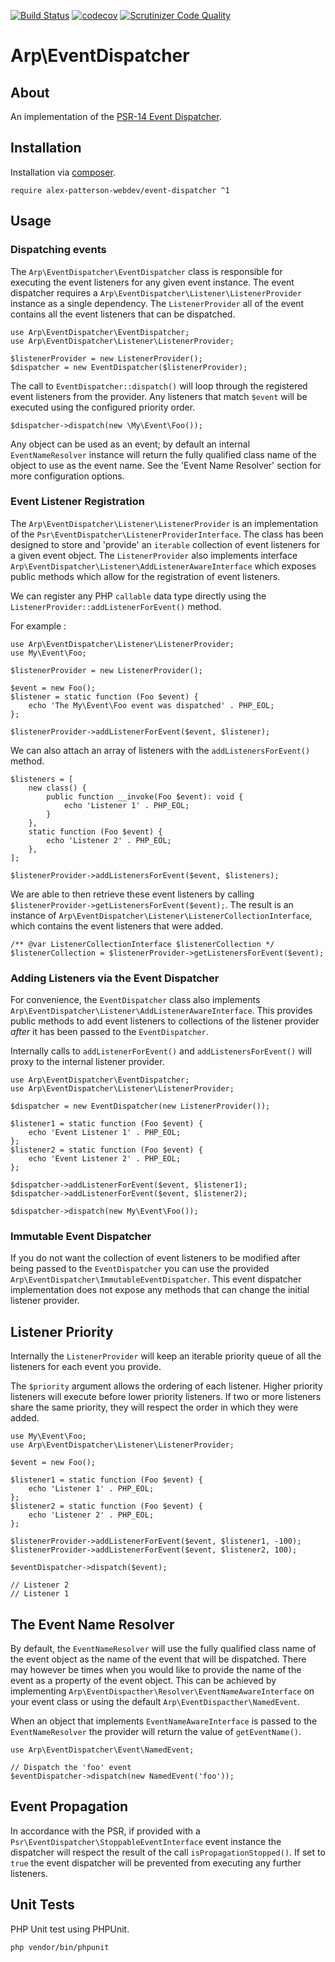 [![Build Status](https://travis-ci.com/alex-patterson-webdev/event-dispatcher.svg?branch=master)](https://travis-ci.com/alex-patterson-webdev/event-dispatcher)
[![codecov](https://codecov.io/gh/alex-patterson-webdev/event-dispatcher/branch/master/graph/badge.svg)](https://codecov.io/gh/alex-patterson-webdev/event-dispatcher)
[![Scrutinizer Code Quality](https://scrutinizer-ci.com/g/alex-patterson-webdev/event-dispatcher/badges/quality-score.png?b=master)](https://scrutinizer-ci.com/g/alex-patterson-webdev/event-dispatcher/?branch=master)

# Arp\EventDispatcher

## About

An implementation of the [PSR-14 Event Dispatcher](https://www.php-fig.org/psr/psr-14/).

## Installation

Installation via [composer](https://getcomposer.org).

    require alex-patterson-webdev/event-dispatcher ^1

## Usage

### Dispatching events

The `Arp\EventDispatcher\EventDispatcher` class is responsible for executing the event listeners for any given event instance. 
The event dispatcher requires a `Arp\EventDispatcher\Listener\ListenerProvider` instance as a single dependency. 
The `ListenerProvider` all of the event contains all the event listeners that can be dispatched.

    use Arp\EventDispatcher\EventDispatcher;
    use Arp\EventDispatcher\Listener\ListenerProvider;

    $listenerProvider = new ListenerProvider();
    $dispatcher = new EventDispatcher($listenerProvider);
    
The call to `EventDispatcher::dispatch()` will loop through the registered event listeners from the provider. 
Any listeners that match `$event` will be executed using the configured priority order.

    $dispatcher->dispatch(new \My\Event\Foo());

Any object can be used as an event; by default an internal `EventNameResolver` instance will return the fully qualified class 
name of the object to use as the event name. See the 'Event Name Resolver' section for more configuration options.

### Event Listener Registration
 
The `Arp\EventDispatcher\Listener\ListenerProvider` is an implementation of the `Psr\EventDispatcher\ListenerProviderInterface`. 
The class has been designed to store and 'provide' an `iterable` collection of event listeners for a given event object.
The `ListenerProvider` also implements interface `Arp\EventDispatcher\Listener\AddListenerAwareInterface` which exposes public 
methods which allow for the registration of event listeners.
 
We can register any PHP `callable` data type directly using the `ListenerProvider::addListenerForEvent()` method. 

For example :
    
    use Arp\EventDispatcher\Listener\ListenerProvider;
    use My\Event\Foo;

    $listenerProvider = new ListenerProvider();

    $event = new Foo();
    $listener = static function (Foo $event) {
        echo 'The My\Event\Foo event was dispatched' . PHP_EOL;
    };
    
    $listenerProvider->addListenerForEvent($event, $listener);

We can also attach an array of listeners with the `addListenersForEvent()` method.
    
    $listeners = [
        new class() {
            public function __invoke(Foo $event): void {
                echo 'Listener 1' . PHP_EOL;
            }
        },
        static function (Foo $event) {
            echo 'Listener 2' . PHP_EOL;
        },
    ];
    
    $listenerProvider->addListenersForEvent($event, $listeners);
    
We are able to then retrieve these event listeners by calling `$listenerProvider->getListenersForEvent($event);`. The result is 
an instance of `Arp\EventDispatcher\Listener\ListenerCollectionInterface`, which contains the event listeners that were added.

    /** @var ListenerCollectionInterface $listenerCollection */
    $listenerCollection = $listenerProvider->getListenersForEvent($event);

### Adding Listeners via the Event Dispatcher

For convenience, the `EventDispatcher` class also implements `Arp\EventDispatcher\Listener\AddListenerAwareInterface`. 
This provides public methods to add event listeners to collections of the listener provider _after_ it has been passed to the `EventDispatcher`.

Internally calls to `addListenerForEvent()` and `addListenersForEvent()` will proxy to the internal listener provider.

    use Arp\EventDispatcher\EventDispatcher;
    use Arp\EventDispatcher\Listener\ListenerProvider;
    
    $dispatcher = new EventDispatcher(new ListenerProvider());
    
    $listener1 = static function (Foo $event) {
        echo 'Event Listener 1' . PHP_EOL;
    };
    $listener2 = static function (Foo $event) {
        echo 'Event Listener 2' . PHP_EOL;
    };
    
    $dispatcher->addListenerForEvent($event, $listener1);
    $dispatcher->addListenerForEvent($event, $listener2);
    
    $dispatcher->dispatch(new My\Event\Foo());
         
### Immutable Event Dispatcher

If you do not want the collection of event listeners to be modified after being passed to the `EventDispatcher` you can
use the provided `Arp\EventDispatcher\ImmutableEventDispatcher`. This event dispatcher implementation does not expose any methods
that can change the initial listener provider.

## Listener Priority
    
Internally the `ListenerProvider` will keep an iterable priority queue of all the listeners for each event you provide.

The `$priority` argument allows the ordering of each listener. Higher priority listeners will execute before lower priority listeners. 
If two or more listeners share the same priority, they will respect the order in which they were added.
    
    use My\Event\Foo;
    use Arp\EventDispatcher\Listener\ListenerProvider;

    $event = new Foo();
    
    $listener1 = static function (Foo $event) {
        echo 'Listener 1' . PHP_EOL;
    };
    $listener2 = static function (Foo $event) {
        echo 'Listener 2' . PHP_EOL;
    };
    
    $listenerProvider->addListenerForEvent($event, $listener1, -100);
    $listenerProvider->addListenerForEvent($event, $listener2, 100);
    
    $eventDispatcher->dispatch($event);
    
    // Listener 2
    // Listener 1

## The Event Name Resolver
 
By default, the `EventNameResolver` will use the fully qualified class name of the event object as the name of the event that will be dispatched. There may 
however be times when you would like to provide the name of the event as a property of the event object. This can be achieved
by implementing `Arp\EventDispacther\Resolver\EventNameAwareInterface` on your event class or using the default `Arp\EventDispacther\NamedEvent`.

When an object that implements `EventNameAwareInterface` is passed to the `EventNameResolver` the provider will return the value of `getEventName()`.

    use Arp\EventDispatcher\Event\NamedEvent;

    // Dispatch the 'foo' event
    $eventDispatcher->dispatch(new NamedEvent('foo'));
    
## Event Propagation

In accordance with the PSR, if provided with a `Psr\EventDispatcher\StoppableEventInterface` event instance the dispatcher will respect the 
 result of the call `isPropagationStopped()`. If set to `true` the event dispatcher will be prevented from executing any further listeners.

## Unit Tests

PHP Unit test using PHPUnit.

    php vendor/bin/phpunit
